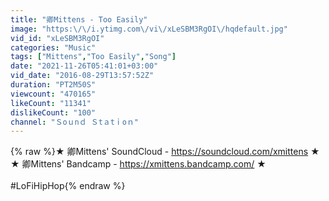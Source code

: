 ```yaml
---
title: "卿Mittens - Too Easily"
image: "https:\/\/i.ytimg.com\/vi\/xLeSBM3RgOI\/hqdefault.jpg"
vid_id: "xLeSBM3RgOI"
categories: "Music"
tags: ["Mittens","Too Easily","Song"]
date: "2021-11-26T05:41:01+03:00"
vid_date: "2016-08-29T13:57:52Z"
duration: "PT2M50S"
viewcount: "470165"
likeCount: "11341"
dislikeCount: "100"
channel: "Ｓoｕnｄ Ｓtａtｉoｎ"
---
```

{% raw %}★ 卿Mittens' SoundCloud - <a rel="nofollow" target="blank" href="https://soundcloud.com/xmittens">https://soundcloud.com/xmittens</a> ★<br />★ 卿Mittens' Bandcamp - <a rel="nofollow" target="blank" href="https://xmittens.bandcamp.com/">https://xmittens.bandcamp.com/</a> ★<br /><br />#LoFiHipHop{% endraw %}
